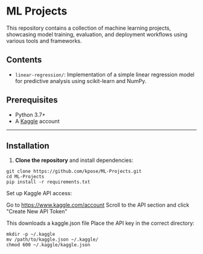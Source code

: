 # ML Projects

This repository contains a collection of machine learning projects, showcasing model training, evaluation, and deployment workflows using various tools and frameworks.

## Contents

- `linear-regression/`: Implementation of a simple linear regression model for predictive analysis using scikit-learn and NumPy.

## Prerequisites

- Python 3.7+
- A [Kaggle](https://www.kaggle.com/) account

---

## Installation

1. **Clone the repository** and install dependencies:

```
git clone https://github.com/kpose/ML-Projects.git
cd ML-Projects
pip install -r requirements.txt
```

Set up Kaggle API access:

Go to https://www.kaggle.com/account
Scroll to the API section and click "Create New API Token"

This downloads a kaggle.json file
Place the API key in the correct directory:


```
mkdir -p ~/.kaggle
mv /path/to/kaggle.json ~/.kaggle/
chmod 600 ~/.kaggle/kaggle.json
```